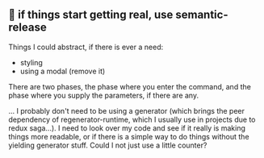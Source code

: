 ## 🔮 if things start getting real, use semantic-release

Things I could abstract, if there is ever a need:
- styling
- using a modal (remove it)


There are two phases, the phase where you enter the command, and the phase where you supply the parameters, if there are any.

... I probably don't need to be using a generator (which brings the peer dependency of regenerator-runtime, which I usually use in projects due to redux saga...). I need to look over my code and see if it really is making things more readable, or if there is a simple way to do things without the yielding generator stuff. Could I not just use a little counter?